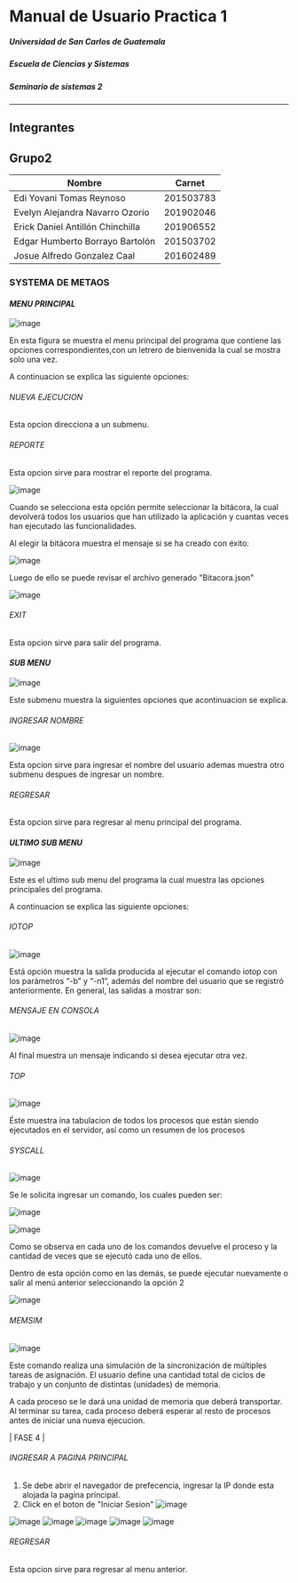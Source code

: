 # Manual de Usuario Practica 1

#####  Universidad de San Carlos de Guatemala
#####  Escuela de Ciencias y Sistemas
#####  Seminario de sistemas 2
-------------------------
## Integrantes
## Grupo2
| Nombre                          | Carnet    |
|----------------------------     |-----------|
| Edi Yovani Tomas Reynoso        | 201503783 |
| Evelyn Alejandra Navarro Ozorio | 201902046 |
| Erick Daniel Antillón Chinchilla| 201906552 |
| Edgar Humberto Borrayo Bartolón | 201503702 |
| Josue Alfredo Gonzalez Caal     | 201602489 |

### SYSTEMA DE METAOS 

#### _MENU PRINCIPAL_
![image](/assets/Usuario/menu_principal.png)

En esta figura se muestra el menu principal del programa que contiene las opciones correspondientes,con un letrero de bienvenida la cual se mostra solo una vez.

A continuacion se explica las siguiente opciones:

###### _NUEVA EJECUCION_
Esta opcion direcciona a un submenu.

###### _REPORTE_
Esta opcion sirve para mostrar el reporte del programa.

![image](https://user-images.githubusercontent.com/71113297/188337844-024d033c-7da6-4b0e-9464-4cf1ff90d5b2.png)

Cuando se selecciona esta opción permite seleccionar la bitácora, la cual devolverá todos los usuarios que han utilizado la aplicación y cuantas veces han ejecutado las funcionalidades.

Al elegir la bitácora muestra el mensaje si se ha creado con éxito:

![image](https://user-images.githubusercontent.com/71113297/188339338-a30dfb6d-2d16-472e-9ef9-2f4c34c6f015.png)

Luego de ello se puede revisar el archivo generado "Bitacora.json"

![image](https://user-images.githubusercontent.com/71113297/188339545-1211a1b1-a65e-4f96-b280-d78250e1cdc8.png)



###### _EXIT_
Esta opcion sirve para salir del programa.


#### _SUB MENU_
![image](/assets/Usuario/submenu.png)

Este submenu muestra la siguientes opciones que acontinuacion se explica.

###### _INGRESAR NOMBRE_

![image](/assets/Usuario/ingresarnombre.png)

Esta opcion sirve para ingresar el nombre del usuario ademas muestra otro submenu despues de ingresar un nombre.

###### _REGRESAR_

Esta opcion sirve para regresar al menu principal del  programa.


#### _ULTIMO  SUB MENU_
![image](https://user-images.githubusercontent.com/71113297/188337658-a4209a9b-a80b-4d6b-b81f-cf64a2b38595.png)

Este es el ultimo sub menu del programa la cual muestra las opciones principales del programa.


A continuacion se explica las siguiente opciones:


###### _IOTOP_
![image](https://user-images.githubusercontent.com/65463537/185207256-23581cdd-d342-459b-9ea5-68e4ed809f9d.png)


Está opción muestra la salida producida al ejecutar el comando iotop con los parámetros “-b” y
“-n1”, además del nombre del usuario que se registró anteriormente. En general, las salidas a
mostrar son:

###### _MENSAJE EN CONSOLA_
![image](/assets/Usuario/mensajeconsola.png)

Al final muestra un mensaje indicando si desea ejecutar otra vez.

###### _TOP_
![image](https://user-images.githubusercontent.com/65463537/185207198-16731ad5-3926-444a-a847-0b9ead4c4852.png)

Éste muestra ina tabulacion de todos los procesos que están siendo ejecutados en el
servidor, así como un resumen de los procesos

###### _SYSCALL_
![image](https://user-images.githubusercontent.com/71113297/188337653-0e23c8d1-962d-4d1b-b148-b4f6628990b2.png)

Se le solicita ingresar un comando, los cuales pueden ser:

![image](https://user-images.githubusercontent.com/71113297/188338213-738a5942-6ef6-48f3-a3e9-8b6dff7e7b2e.png)
 
 ![image](https://user-images.githubusercontent.com/71113297/188338249-fe0318d9-2976-4745-b346-b44202a9caed.png)

Como se observa en cada uno de los comandos devuelve el proceso y la cantidad de veces que se ejecutó cada uno de ellos.

Dentro de esta opción como en las demás, se puede ejecutar nuevamente o salir al menú anterior seleccionando la opción 2

![image](https://user-images.githubusercontent.com/71113297/188338322-a6c44f98-0496-4741-9b35-9c6b68446ed2.png)

###### _MEMSIM_

![image](/assets/Usuario/ejecMemsis1.JPG)

Este comando realiza una simulación de la sincronización de múltiples tareas de asignación. El usuario define una
cantidad total de ciclos de trabajo y un conjunto de distintas (unidades) de memoria. 

A cada proceso se le dará una unidad de memoria que deberá transportar. Al terminar su tarea, cada proceso deberá 
esperar al resto de procesos antes de iniciar una nueva ejecucion.


| FASE 4 |

###### _INGRESAR A PAGINA PRINCIPAL_
1) Se debe abrir el navegador de prefecencia, ingresar la IP donde esta alojada la pagina principal.
2) Click en el boton de "Iniciar Sesion"
![image](/assets/Usuario/UltimaFase/1.png)





![image](/assets/Usuario/UltimaFase/2.png)
![image](/assets/Usuario/UltimaFase/3.png)
![image](/assets/Usuario/UltimaFase/4.png)
![image](/assets/Usuario/UltimaFase/5.png)
![image](/assets/Usuario/UltimaFase/6.png)

###### _REGRESAR_




Esta opcion sirve para regresar al menu anterior.

